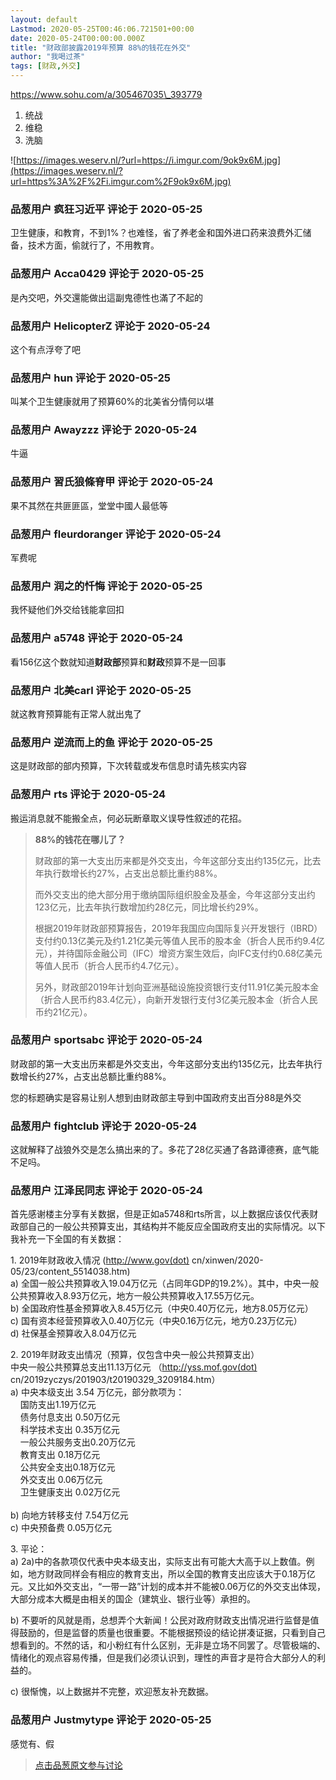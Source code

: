 ```yaml
---
layout: default
Lastmod: 2020-05-25T00:46:06.721501+00:00
date: 2020-05-24T00:00:00.000Z
title: "财政部披露2019年预算 88%的钱花在外交"
author: "我喝过茶"
tags: [财政,外交]
---
```


https://www.sohu.com/a/305467035\_393779  
  

1.  统战
2.  维稳
3.  洗脑

  
![https://images.weserv.nl/?url=https://i.imgur.com/9ok9x6M.jpg](https://images.weserv.nl/?url=https%3A%2F%2Fi.imgur.com%2F9ok9x6M.jpg)

            
### 品葱用户 **疯狂习近平** 评论于 2020-05-25
        
卫生健康，和教育，不到1%？也难怪，省了养老金和国外进口药来浪费外汇储备，技术方面，偷就行了，不用教育。
        


            
### 品葱用户 **Acca0429** 评论于 2020-05-25
        
是內交吧，外交還能做出這副鬼德性也滿了不起的
        


            
### 品葱用户 **HelicopterZ** 评论于 2020-05-24
        
这个有点浮夸了吧
        


            
### 品葱用户 **hun** 评论于 2020-05-25
        
叫某个卫生健康就用了预算60%的北美省分情何以堪
        


            
### 品葱用户 **Awayzzz** 评论于 2020-05-24
        
牛逼
        


            
### 品葱用户 **習氏狼條脊甲** 评论于 2020-05-24
        
果不其然在共匪匪區，堂堂中國人最低等
        


            
### 品葱用户 **fleurdoranger** 评论于 2020-05-24
        
军费呢
        


            
### 品葱用户 **润之的忏悔** 评论于 2020-05-25
        
我怀疑他们外交给钱能拿回扣
        


            
### 品葱用户 **a5748** 评论于 2020-05-24
        
看156亿这个数就知道**财政部**预算和**财政**预算不是一回事
        


            
### 品葱用户 **北美carl** 评论于 2020-05-25
        
就这教育预算能有正常人就出鬼了
        


            
### 品葱用户 **逆流而上的鱼** 评论于 2020-05-25
        
这是财政部的部内预算，下次转载或发布信息时请先核实内容
        


            
### 品葱用户 **rts** 评论于 2020-05-24
        
搬运消息就不能搬全点，何必玩断章取义误导性叙述的花招。  

> **88%的钱花在哪儿了？**  
>   
> 财政部的第一大支出历来都是外交支出，今年这部分支出约135亿元，比去年执行数增长约27%，占支出总额比重约88%。  
>   
> 而外交支出的绝大部分用于缴纳国际组织股金及基金，今年这部分支出约123亿元，比去年执行数增加约28亿元，同比增长约29%。  
>   
> 根据2019年财政部预算报告，2019年我国应向国际复兴开发银行（IBRD）支付约0.13亿美元及约1.21亿美元等值人民币的股本金（折合人民币约9.4亿元），并待国际金融公司（IFC）增资方案生效后，向IFC支付约0.68亿美元等值人民币（折合人民币约4.7亿元）。  
>   
> 另外，财政部2019年计划向亚洲基础设施投资银行支付11.91亿美元股本金（折合人民币约83.4亿元），向新开发银行支付3亿美元股本金（折合人民币约21亿元）。
        


            
### 品葱用户 **sportsabc** 评论于 2020-05-24
        
财政部的第一大支出历来都是外交支出，今年这部分支出约135亿元，比去年执行数增长约27%，占支出总额比重约88%。  
  
您的标题确实是容易让别人想到由财政部主导到中国政府支出百分88是外交
        


            
### 品葱用户 **fightclub** 评论于 2020-05-24
        
这就解释了战狼外交是怎么搞出来的了。多花了28亿买通了各路谭德赛，底气能不足吗。
        


            
### 品葱用户 **江泽民同志** 评论于 2020-05-24
        
首先感谢楼主分享有关数据，但是正如a5748和rts所言，以上数据应该仅代表财政部自己的一般公共预算支出，其结构并不能反应全国政府支出的实际情况。以下我补充一下全国的有关数据：  
  
1\. 2019年财政收入情况 (http://www.gov(dot) cn/xinwen/2020-05/23/content\_5514038.htm)  
a) 全国一般公共预算收入19.04万亿元（占同年GDP的19.2%）。其中，中央一般公共预算收入8.93万亿元，地方一般公共预算收入17.55万亿元。  
b) 全国政府性基金预算收入8.45万亿元（中央0.40万亿元，地方8.05万亿元）  
c) 国有资本经营预算收入0.40万亿元（中央0.16万亿元，地方0.23万亿元）  
d) 社保基金预算收入8.04万亿元  
  
2\. 2019年财政支出情况（预算，仅包含中央一般公共预算支出）  
中央一般公共预算总支出11.13万亿元 （http://yss.mof.gov(dot) cn/2019zyczys/201903/t20190329\_3209184.htm）  
a) 中央本级支出 3.54 万亿元，部分款项为：  
    国防支出1.19万亿元  
    债务付息支出 0.50万亿元  
    科学技术支出 0.35万亿元  
    一般公共服务支出0.20万亿元  
    教育支出 0.18万亿元  
    公共安全支出0.18万亿元  
    外交支出 0.06万亿元  
    卫生健康支出 0.02万亿元  
     
b) 向地方转移支付 7.54万亿元  
c) 中央预备费 0.05万亿元  
  
3\. 平论：  
a) 2a)中的各款项仅代表中央本级支出，实际支出有可能大大高于以上数值。例如，地方财政同样会有相应的教育支出，所以全国的教育支出应该大于0.18万亿元。又比如外交支出，“一带一路”计划的成本并不能被0.06万亿的外交支出体现，大部分成本大概是由相关的国企（建筑业、银行业等）承担的。  
  
b) 不要听的风就是雨，总想弄个大新闻！公民对政府财政支出情况进行监督是值得鼓励的，但是监督的质量也很重要。不能根据预设的结论拼凑证据，只看到自己想看到的。不然的话，和小粉红有什么区别，无非是立场不同罢了。尽管极端的、情绪化的观点容易传播，但是我们必须认识到，理性的声音才是符合大部分人的利益的。  
  
c) 很惭愧，以上数据并不完整，欢迎葱友补充数据。
        


            
### 品葱用户 **Justmytype** 评论于 2020-05-25
        
感觉有、假
        






> [点击品葱原文参与讨论](https://pincong.rocks/article/19344)

